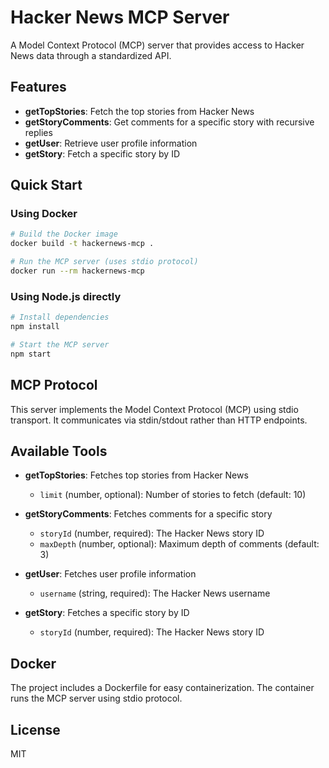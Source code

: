 # Hacker News MCP Server

A Model Context Protocol (MCP) server that provides access to Hacker News data through a standardized API.

## Features

- **getTopStories**: Fetch the top stories from Hacker News
- **getStoryComments**: Get comments for a specific story with recursive replies
- **getUser**: Retrieve user profile information
- **getStory**: Fetch a specific story by ID

## Quick Start

### Using Docker

```bash
# Build the Docker image
docker build -t hackernews-mcp .

# Run the MCP server (uses stdio protocol)
docker run --rm hackernews-mcp
```

### Using Node.js directly

```bash
# Install dependencies
npm install

# Start the MCP server
npm start
```

## MCP Protocol

This server implements the Model Context Protocol (MCP) using stdio transport. It communicates via stdin/stdout rather than HTTP endpoints.

## Available Tools

- **getTopStories**: Fetches top stories from Hacker News
  - `limit` (number, optional): Number of stories to fetch (default: 10)

- **getStoryComments**: Fetches comments for a specific story
  - `storyId` (number, required): The Hacker News story ID
  - `maxDepth` (number, optional): Maximum depth of comments (default: 3)

- **getUser**: Fetches user profile information
  - `username` (string, required): The Hacker News username

- **getStory**: Fetches a specific story by ID
  - `storyId` (number, required): The Hacker News story ID

## Docker

The project includes a Dockerfile for easy containerization. The container runs the MCP server using stdio protocol.

## License

MIT
